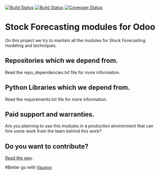 [![Build Status](http://runbot.odoo.com/logo.png)](http://runbot.vauxoo.com/runbot/)
[![Build Status](https://travis-ci.org/Vauxoo/stock-forecasting.svg?branch=8.0)](https://travis-ci.org/Vauxoo/stock-forecasting)
[![Coverage Status](https://coveralls.io/repos/Vauxoo/stock-forecasting/badge.svg?branch=master&service=github)](https://coveralls.io/github/Vauxoo/stock-forecasting?branch=8.0)

Stock Forecasting modules for Odoo
===

On this project we try to mantain all the modules for Stock Forecasting
modeling and techniques.

Repositories which we depend from.
---

Read the repo_dependencies.txt file for more information.

Python Libraries which we depend from.
---

Read the requirements.txt file for more information.

Paid support and warranties.
---

Are you planning to use this modules in a production environment that can hire
some work from the team behind this work?

Do you want to contribute?
---

[Read the way](https://github.com/Vauxoo/stock-forecasting/blob/8.0/CONTRIBUTING.md).

#Better go with [Vauxoo](http://vauxoo.com)
